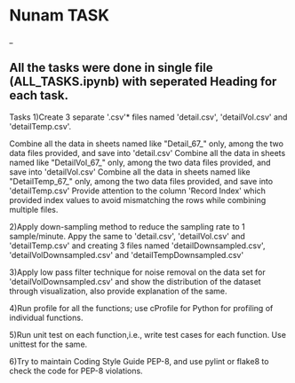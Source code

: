 # Nunam TASK
_
## All the tasks were done in single file (ALL_TASKS.ipynb) with seperated Heading for each task.



Tasks
1)Create 3 separate '.csv'* files named 'detail.csv', 'detailVol.csv' and 'detailTemp.csv'.

  Combine all the data in sheets named like "Detail_67_" only, among the two data files provided, and save into 'detail.csv'
  Combine all the data in sheets named like "DetailVol_67_" only, among the two data files provided, and save into 'detailVol.csv'
  Combine all the data in sheets named like "DetailTemp_67_" only, among the two data files provided, and save into 'detailTemp.csv' Provide attention to the column 'Record Index' which provided index values to avoid mismatching the rows while combining multiple files.

2)Apply down-sampling method to reduce the sampling rate to 1 sample/minute. Appy the same to 'detail.csv', 'detailVol.csv' and 'detailTemp.csv' and creating 3 files named 'detailDownsampled.csv', 'detailVolDownsampled.csv' and 'detailTempDownsampled.csv'

3)Apply low pass filter technique for noise removal on the data set for 'detailVolDownsampled.csv' and show the distribution of the dataset through visualization, also provide explanation of the same.

4)Run profile for all the functions; use cProfile for Python for profiling of individual functions.

5)Run unit test on each function,i.e., write test cases for each function. Use unittest for the same.

6)Try to maintain Coding Style Guide PEP-8, and use pylint or flake8 to check the code for PEP-8 violations.
